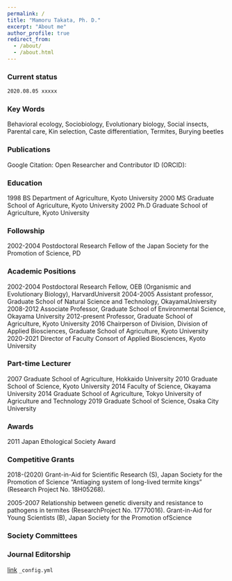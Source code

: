 ```yaml
---
permalink: /
title: "Mamoru Takata, Ph. D."
excerpt: "About me"
author_profile: true
redirect_from: 
  - /about/
  - /about.html
---
```


### Current status
```markdown
2020.08.05 xxxxx
```

### Key Words
Behavioral ecology, Sociobiology, Evolutionary biology, Social insects, Parental care, Kin selection, Caste differentiation, Termites, Burying beetles

### Publications
Google Citation: 
Open Researcher and Contributor ID (ORCID): 

### Education
1998     BS Department of Agriculture, Kyoto University
2000     MS Graduate School of Agriculture, Kyoto University
2002     Ph.D Graduate School of Agriculture, Kyoto University

### Followship
2002-2004     Postdoctoral Research Fellow of the Japan Society for the Promotion of Science, PD

### Academic Positions
2002-2004  Postdoctoral Research Fellow, OEB (Organismic and Evolutionary Biology), HarvardUniversit
2004-2005  Assistant professor, Graduate School of Natural Science and Technology, OkayamaUniversity
2008-2012  Associate Professor, Graduate School of Environmental Science, Okayama University
2012-present  Professor, Graduate School of Agriculture, Kyoto University
2016  Chairperson of Division, Division of Applied Biosciences, Graduate School of Agriculture, Kyoto University
2020-2021  Director of Faculty Consort of Applied Biosciences, Kyoto University

### Part-time Lecturer
2007     Graduate School of Agriculture, Hokkaido University
2010     Graduate School of Science, Kyoto University
2014     Faculty of Science, Okayama University
2014     Graduate School of Agriculture, Tokyo University of Agriculture and Technology
2019     Graduate School of Science, Osaka City University

### Awards
2011     Japan Ethological Society Award

### Competitive Grants
2018-(2020) 
Grant-in-Aid for Scientific Research (S), Japan Society for the Promotion of Science “Antiaging system of long-lived termite kings” (Research Project No. 18H05268).

2005-2007
Relationship between genetic diversity and resistance to pathogens in termites (ResearchProject No. 17770016). Grant-in-Aid for Young Scientists (B), Japan Society for the Promotion ofScience

### Society Committees

### Journal Editorship


[link](https://xxxx)
 `_config.yml`
